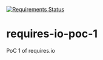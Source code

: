 [![Requirements Status](https://requires.io/github/tnir/requires-io-poc-1/requirements.svg?branch=master)](https://requires.io/github/tnir/requires-io-poc-1/requirements/?branch=master)

# requires-io-poc-1
PoC 1 of requires.io
